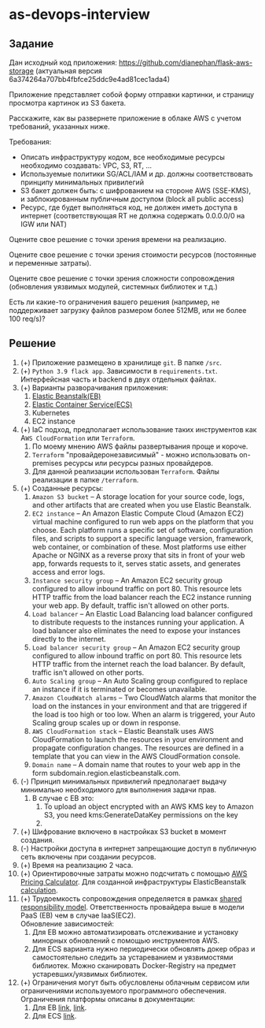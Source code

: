 # as-devops-interview

## Задание

Дан исходный код приложения: https://github.com/dianephan/flask-aws-storage (актуальная версия 6a374264a707bb4fbfce25ddc9e4ad81cec1ada4) 

Приложение представляет собой форму отправки картинки, и страницу просмотра картинок из S3 бакета. 

Расскажите, как вы развернете приложение в облаке AWS с учетом требований, указанных ниже. 

Требования: 

* Описать инфраструктуру кодом, все необходимые ресурсы необходимо создавать: VPC, S3, RT, ...  
* Используемые политики SG/ACL/IAM и др. должны соответствовать принципу минимальных привилегий  
* S3 бакет должен быть: c шифрованием на стороне AWS (SSE-KMS), и заблокированным публичным доступом (block all public access)  
* Ресурс, где будет выполняться код, не должен иметь доступа в интернет (соответствующая RT не должна содержать 0.0.0.0/0 на IGW или NAT)  

Оцените свое решение с точки зрения времени на реализацию. 

Оцените свое решение с точки зрения стоимости ресурсов (постоянные и переменные затраты). 

Оцените свое решение с точки зрения сложности сопровождения (обновления уязвимых модулей, системных библиотек и т.д.) 

Есть ли какие-то ограничения вашего решения (например, не поддерживает загрузку файлов размером более 512MB, или не более 100 req/s)?

## Решение

1. (+) Приложение размещено в хранилище `git`. В папке `/src`.
2. (+) `Python 3.9 flack app`. Зависимости в `requirements.txt`. Интерфейсная часть и backend в двух отдельных файлах.
3. (+) Варианты разворачивания приложения:
   1. [Elastic Beanstalk(EB)](https://docs.aws.amazon.com/elastic-beanstalk/index.html)
   2. [Elastic Container Service(ECS)](https://docs.aws.amazon.com/ecs/index.html)
   3. Kubernetes
   4. EC2 instance
4. (+) IaC подход, предполагает использование таких инструментов как A`WS CloudFormation` или `Terraform`. 
   1. По моему мнению AWS файлы развертывания проще и короче.
   2. `Terraform` "провайдеронезависимый" - можно использовать on-premises ресурсы или ресурсы разных провайдеров.
   3. Для данной реализации использован `Terraform`. Файлы реализации в папке `/terraform`.
5. (+) Созданные ресурсы:
   1. `Amazon S3 bucket` – A storage location for your source code, logs, and other artifacts that are created when you use Elastic Beanstalk. 
   2. `EC2 instance` – An Amazon Elastic Compute Cloud (Amazon EC2) virtual machine configured to run web apps on the platform that you choose. 
   Each platform runs a specific set of software, configuration files, and scripts to support a specific language version, framework, web container, or combination of these. Most platforms use either Apache or NGINX as a reverse proxy that sits in front of your web app, forwards requests to it, serves static assets, and generates access and error logs. 
   3. `Instance security group` – An Amazon EC2 security group configured to allow inbound traffic on port 80. This resource lets HTTP traffic from the load balancer reach the EC2 instance running your web app. By default, traffic isn't allowed on other ports. 
   4. `Load balancer` – An Elastic Load Balancing load balancer configured to distribute requests to the instances running your application. A load balancer also eliminates the need to expose your instances directly to the internet. 
   5. `Load balancer security group` – An Amazon EC2 security group configured to allow inbound traffic on port 80. This resource lets HTTP traffic from the internet reach the load balancer. By default, traffic isn't allowed on other ports. 
   6. `Auto Scaling group` – An Auto Scaling group configured to replace an instance if it is terminated or becomes unavailable. 
   7. `Amazon CloudWatch alarms` – Two CloudWatch alarms that monitor the load on the instances in your environment and that are triggered if the load is too high or too low. When an alarm is triggered, your Auto Scaling group scales up or down in response. 
   8. `AWS CloudFormation stack` – Elastic Beanstalk uses AWS CloudFormation to launch the resources in your environment and propagate configuration changes. The resources are defined in a template that you can view in the AWS CloudFormation console. 
   9. `Domain name` – A domain name that routes to your web app in the form subdomain.region.elasticbeanstalk.com.
6. (-) Принцип минимальных привилегий предполагает выдачу минимально необходимого для выполнения задачи прав.
   1. В случае с EB это:
      1. To upload an object encrypted with an AWS KMS key to Amazon S3, you need kms:GenerateDataKey permissions on the key
      2.
7. (+) Шифрование включено в настройках S3 bucket в момент создания.
8. (-) Настройки доступа в интернет запрещающие доступ в публичную сеть включены при создании ресурсов.
9. (+) Время на реализацию 2 часа.
10. (+) Ориентировочные затраты можно подсчитать с помощью [AWS Pricing Calculator](https://calculator.aws/). 
Для созданной инфраструктуры ElasticBeanstalk [calculation](https://calculator.aws/#/estimate?id=b666907f2ec3641e58546b7d94b4f34a983e2aa5).
11. (+) Трудоемкость сопровождения определяется в рамках [shared responsibility model](https://docs.aws.amazon.com/elasticbeanstalk/latest/dg/vulnerability-analysis-and-management.html). 
Ответственность провайдера выше в модели PaaS (EB) чем в случае IaaS(EC2).  
Обновление зависимостей:
    1. Для EB можно автоматизировать отслеживание и установку минорных обновлений с помощью инструментов AWS. 
    2. Для ECS варианта нужно периодически обновлять докер образ и самостоятельно следить за устареванием и уязвимостями библиотек. 
    Можно сканировать Docker-Registry на предмет устаревших/уязвимых библиотек.
12. (+) Ограничения могут быть обусловлены облачным сервисом или ограничениями используемого программного обеспечения. 
Ограничения платформы описаны в документации:
    1. Для EB [link](https://docs.aws.amazon.com/elasticbeanstalk/latest/dg/applications-lifecycle.html), [link](https://docs.aws.amazon.com/elasticbeanstalk/latest/dg/command-options-general.html).
    2. Для ECS [link](https://docs.aws.amazon.com/AmazonECS/latest/developerguide/service-quotas.html).